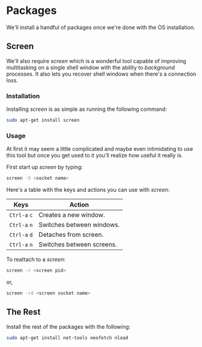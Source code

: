 # Packages

We'll install a handful of packages once we're done with the OS installation.

## Screen

We'll also require *screen* which is a wonderful tool capable of improving multitasking on a single shell window with the ability to *background* processes. It also lets you recover shell windows when there's a connection loss.

### Installation

Installing *screen* is as simple as running the following command:

```bash
sudo apt-get install screen
```

### Usage

At first it may seem a little complicated and maybe even intimidating to use this tool but once you get used to it you'll realize how useful it really is.

First start up *screen* by typing:

```bash
screen -S <socket name>
```

Here's a table with the keys and actions you can use with *screen*:

| Keys         | Action                    |
|--------------|---------------------------|
| `Ctrl-a` `c` | Creates a new window.     |
| `Ctrl-a` `n` | Switches between windows. |
| `Ctrl-a` `d` | Detaches from screen.     |
| `Ctrl-a` `n` | Switches between screens. |

To reattach to a *screen*:

```bash
screen -r <screen pid>
```

or,

```bash
screen -rd <screen socket name>
```

## The Rest

Install the rest of the packages with the following:

```bash
sudo apt-get install net-tools neofetch nload
```
